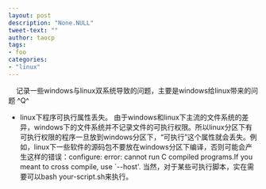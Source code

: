 ```yaml
---
layout: post
description: "None.NULL"
tweet-text: ""
author: taocp
tags:
- foo
categories:
- "linux"
---
```


&nbsp;&nbsp;&nbsp;&nbsp;记录一些windows与linux双系统导致的问题，主要是windows给linux带来的问题 ^Q^

  * linux下程序可执行属性丢失。
由于windows和linux下主流的文件系统的差异，windows下的文件系统并不记录文件的可执行权限。所以linux分区下有可执行权限的程序一旦放到windows分区下，“可执行”这个属性就会丢失。例如，linux下一些软件的源码包不要放在windows分区下编译，否则可能会产生这样的错误：configure: error: cannot run C compiled programs.If you meant to cross compile, use `--host'. 当然，对于某些可执行脚本，实在需要可以bash your-script.sh来执行。
